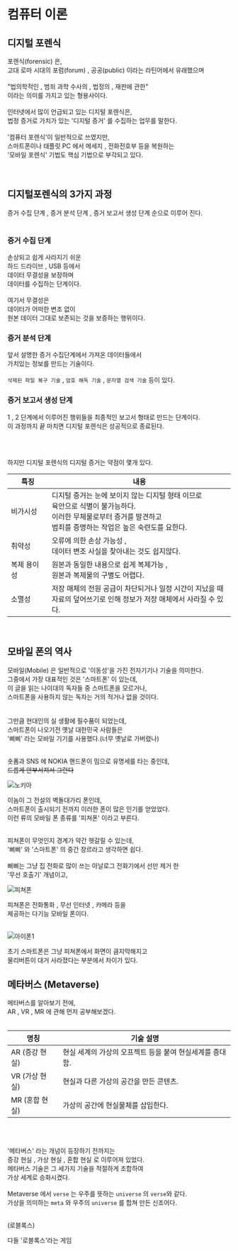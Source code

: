 # 컴퓨터 이론

## 디지털 포렌식

포렌식(forensic) 은,<br/>
고대 로마 시대의 포럼(forum) , 공공(public) 이라는 라틴어에서 유래했으며<br/>
<br/>
"법의학적인 , 범죄 과학 수사의 , 법정의 , 재판에 관한" <br/>
이라는 의미를 가지고 있는 형용사이다.<br/>
<br/>
인터넷에서 많이 언급되고 있는 디지털 포렌식은,<br/>
법정 증거로 가치가 있는 '디지털 증거' 를 수집하는 업무를 말한다.<br/>
<br/>
'컴퓨터 포렌식'이 일반적으로 쓰였지만,<br/>
스마트폰이나 태플릿 PC 에서 메세지 , 전화전호부 등을 복원하는<br/>
'모바일 포렌식' 기법도 핵심 기법으로 부각되고 있다.<br/>
<br/>
<br/>


## 디지털포렌식의 3가지 과정

증거 수집 단계 , 증거 분석 단계 , 증거 보고서 생성 단계 순으로 이루어 진다.<br/>
<br/>

### 증거 수집 단계

손상되고 쉽게 사라지기 쉬운<br/>
하드 드라이브 , USB 등에서<br/>
데이터 무결성을 보장하며<br/>
데이터를 수집하는 단계이다.<br/>
<br/>
여기서 무결성은<br/>
데이터가 어떠한 변조 없이<br/>
원본 데이터 그대로 보존되는 것을 보증하는 행위이다.

### 증거 분석 단계

앞서 설명한 증거 수집단계에서 가져온 데이터들에서<br/>
가치있는 정보를 만드는 기술이다.<br/>
<br/>
`삭제된 파일 복구 기술` , `암호 해독 기술` , `문자열 검색 기술` 등이 있다.

### 증거 보고서 생성 단계

1 , 2 단계에서 이루어진 행위들을 최종적인 보고서 형태로 만드는 단계이다.<br/>
이 과정까지 끝 마치면 디지털 포렌식은 성공적으로 종료된다.<br/>

<br/>
<br/>

하지만 디지털 포렌식의 디지털 증거는 약점이 몇개 있다.<br/>

|**특징**|**내용**|
|------------|----------|
| 비가시성 | 디지털 증거는 눈에 보이지 않는 디지털 형태 이므로<br/> 육안으로 식별이 불가능하다. <br/>이러한 무체물로부터 증거를 발견하고 <br/>범죄를 증명하는 작업은 높은 숙련도를 요한다. |
| 취약성 | 오류에 의한 손상 가능성 , <br/> 데이터 변조 사실을 찾아내는 것도 쉽지않다. |
| 복제 용이성 | 원본과 동일한 내용으로 쉽게 복제가능 ,<br/> 원본과 복제물의 구별도 어렵다. |
| 소멸성 | 저장 매체의 전원 공급이 차단되거나 일정 시간이 지났을 때<br/> 자료의 덮어쓰기로 인해 정보가 저장 매체에서 사라질 수 있다. |

<br/>

## 모바일 폰의 역사

모바일(Mobile) 은 일반적으로 '이동성'을 가진 전자기기나 기술을 의미한다.<br/>
그중에서 가장 대표적인 것은 '스마트폰' 이 있는데,<br/>
이 글을 읽는 나이대의 독자들 중 스마트폰을 모르거나,<br/>
스마트폰을 사용하지 않는 독자는 거의 적거나 없을 것이다.<br/>  
<br/>
그만큼 현대인의 실 생활에 필수품이 되었는데,<br/>
스마트폰이 나오기전 옛날 대한민국 사람들은<br/>
'삐삐' 라는 모바일 기기를 사용했다.(너무 옛날로 가버렸나)<br/>
<br/>

숏폼과 SNS 에 NOKIA 핸드폰이 밈으로 유명세를 타는 중인데,<br/>
~~드릅게 안부서져서 그런다~~

![노키아](https://github.com/user-attachments/assets/38e00fa5-1023-4ded-9b80-b80e0c8088f4)

이놈이 그 전설의 벽돌대가리 폰인데,<br/>
스마트폰이 출시되기 전까지 이러한 폰이 많은 인기를 얻었었다.<br/>
이런 류의 모바일 폰 종류를 '피쳐폰' 이라고 부른다.<br/>
<br/>

피쳐폰이 무엇인지 경계가 약간 헷갈릴 수 있는데,<br/>
'삐삐' 와 '스마트폰' 의 중간 장르라고 생각하면 쉽다.<br/>
<br/>
삐삐는 그냥 집 전화로 많이 쓰는 아날로그 전화기에서 선만 제거 한<br/>
'무선 호출기' 개념이고,

![피쳐폰](https://github.com/user-attachments/assets/0578c626-0e58-4370-a82e-9c45feff19d8)

피쳐폰은 전화통화 , 무선 인터넷 , 카메라 등을<br/>
제공하는 다기능 모바일 폰이다.<br/>
<br/>

![아이폰1](https://github.com/user-attachments/assets/f1a850ab-8257-4429-bf5c-403ba7083666)

초기 스마트폰은 그냥 피쳐폰에서 화면이 큼지막해지고<br/>
물리버튼이 대거 사라졌다는 부분에서 차이가 있다.<br/>


## 메타버스 (Metaverse)

메타버스를 알아보기 전에,<br/>
AR , VR , MR 에 관해 먼저 공부해보겠다.<br/>
<br/>

|**명칭**|**기술 설명**|
|------|------|
| AR (증강 현실) | 현실 세계의 가상의 오프젝트 등을 붙여 현실세계를 증대함. |
| VR (가상 현실) | 현실과 다른 가상의 공간을 만든 콘텐츠. |
| MR (혼합 현실) | 가상의 공간에 현실물체를 삽입한다. |

<br/>
<br/>

'메타버스' 라는 개념이 등장하기 전까지는 <br/>
증강 현실 , 가상 현실 , 혼합 현실 로 이루어져 있었다.<br/>
메타버스 기술은 그 세가지 기술을 적절하게 조합하여<br/>
가상 세계로 승화시켰다.<br/>
<br/>
Metaverse 에서 `verse` 는 우주를 뜻하는 `universe` 의 `verse`와 같다.<br/>
가상을 의미하는 `meta` 와 우주의 `universe` 를 합쳐 만든 신조어다.<br/>
<br/>

(로블록스)

다들 '로블록스'라는 게임








